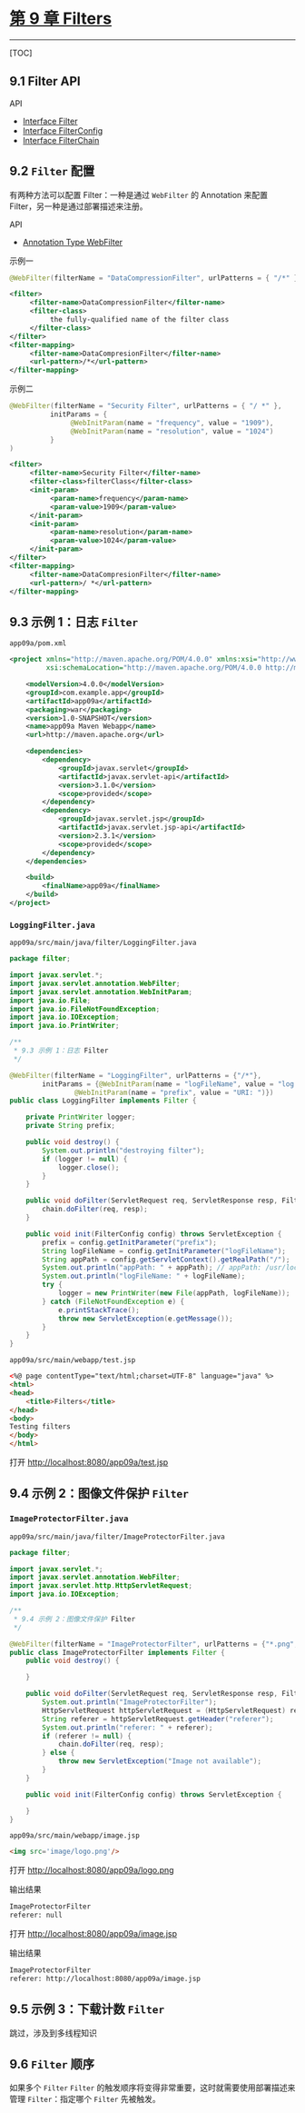 # [第 9 章 Filters](http://mrhuangyuhui.gitee.io/books/WXdgH8_files/text/part0014.html)

---

[TOC]

## 9.1 Filter API

API

- [Interface Filter](https://docs.oracle.com/javaee/7/api/javax/servlet/Filter.html)
- [Interface FilterConfig](https://docs.oracle.com/javaee/7/api/javax/servlet/FilterConfig.html)
- [Interface FilterChain](https://docs.oracle.com/javaee/7/api/javax/servlet/FilterChain.html)

## 9.2 `Filter` 配置

有两种方法可以配置 Filter：一种是通过 `WebFilter` 的 Annotation 来配置 Filter，另一种是通过部署描述来注册。

API

- [Annotation Type WebFilter](https://docs.oracle.com/javaee/7/api/javax/servlet/annotation/WebFilter.html)

示例一

```java
@WebFilter(filterName = "DataCompressionFilter", urlPatterns = { "/*" })
```

```xml
<filter>
     <filter-name>DataCompressionFilter</filter-name>
     <filter-class>
          the fully-qualified name of the filter class
     </filter-class>
</filter>
<filter-mapping>
     <filter-name>DataCompresionFilter</filter-name>
     <url-pattern>/*</url-pattern>
</filter-mapping>
```

示例二

```java
@WebFilter(filterName = "Security Filter", urlPatterns = { "/ *" },
          initParams = {
               @WebInitParam(name = "frequency", value = "1909"),
               @WebInitParam(name = "resolution", value = "1024")
          }
)
```

```xml
<filter>
     <filter-name>Security Filter</filter-name>
     <filter-class>filterClass</filter-class>
     <init-param>
          <param-name>frequency</param-name>
          <param-value>1909</param-value>
     </init-param>
     <init-param>
          <param-name>resolution</param-name>
          <param-value>1024</param-value>
     </init-param>
</filter>
<filter-mapping>
     <filter-name>DataCompresionFilter</filter-name>
     <url-pattern>/ *</url-pattern>
</filter-mapping>
```

## 9.3 示例 1：日志 `Filter`

`app09a/pom.xml`

```xml
<project xmlns="http://maven.apache.org/POM/4.0.0" xmlns:xsi="http://www.w3.org/2001/XMLSchema-instance"
         xsi:schemaLocation="http://maven.apache.org/POM/4.0.0 http://maven.apache.org/maven-v4_0_0.xsd">

    <modelVersion>4.0.0</modelVersion>
    <groupId>com.example.app</groupId>
    <artifactId>app09a</artifactId>
    <packaging>war</packaging>
    <version>1.0-SNAPSHOT</version>
    <name>app09a Maven Webapp</name>
    <url>http://maven.apache.org</url>

    <dependencies>
        <dependency>
            <groupId>javax.servlet</groupId>
            <artifactId>javax.servlet-api</artifactId>
            <version>3.1.0</version>
            <scope>provided</scope>
        </dependency>
        <dependency>
            <groupId>javax.servlet.jsp</groupId>
            <artifactId>javax.servlet.jsp-api</artifactId>
            <version>2.3.1</version>
            <scope>provided</scope>
        </dependency>
    </dependencies>

    <build>
        <finalName>app09a</finalName>
    </build>
</project>
```

### `LoggingFilter.java`

`app09a/src/main/java/filter/LoggingFilter.java`

```java
package filter;

import javax.servlet.*;
import javax.servlet.annotation.WebFilter;
import javax.servlet.annotation.WebInitParam;
import java.io.File;
import java.io.FileNotFoundException;
import java.io.IOException;
import java.io.PrintWriter;

/**
 * 9.3 示例 1：日志 Filter
 */

@WebFilter(filterName = "LoggingFilter", urlPatterns = {"/*"},
        initParams = {@WebInitParam(name = "logFileName", value = "log.txt"),
                @WebInitParam(name = "prefix", value = "URI: ")})
public class LoggingFilter implements Filter {

    private PrintWriter logger;
    private String prefix;

    public void destroy() {
        System.out.println("destroying filter");
        if (logger != null) {
            logger.close();
        }
    }

    public void doFilter(ServletRequest req, ServletResponse resp, FilterChain chain) throws ServletException, IOException {
        chain.doFilter(req, resp);
    }

    public void init(FilterConfig config) throws ServletException {
        prefix = config.getInitParameter("prefix");
        String logFileName = config.getInitParameter("logFileName");
        String appPath = config.getServletContext().getRealPath("/");
        System.out.println("appPath: " + appPath); // appPath: /usr/local/tomcat/apache-tomcat-8.5.27/webapps/app09a/
        System.out.println("logFileName: " + logFileName);
        try {
            logger = new PrintWriter(new File(appPath, logFileName));
        } catch (FileNotFoundException e) {
            e.printStackTrace();
            throw new ServletException(e.getMessage());
        }
    }
}
```

`app09a/src/main/webapp/test.jsp`

```html
<%@ page contentType="text/html;charset=UTF-8" language="java" %>
<html>
<head>
    <title>Filters</title>
</head>
<body>
Testing filters
</body>
</html>
```

打开 <http://localhost:8080/app09a/test.jsp>

## 9.4 示例 2：图像文件保护 `Filter`

### `ImageProtectorFilter.java`

`app09a/src/main/java/filter/ImageProtectorFilter.java`

```java
package filter;

import javax.servlet.*;
import javax.servlet.annotation.WebFilter;
import javax.servlet.http.HttpServletRequest;
import java.io.IOException;

/**
 * 9.4 示例 2：图像文件保护 Filter
 */

@WebFilter(filterName = "ImageProtectorFilter", urlPatterns = {"*.png", "*.jpg", "*.gif"})
public class ImageProtectorFilter implements Filter {
    public void destroy() {

    }

    public void doFilter(ServletRequest req, ServletResponse resp, FilterChain chain) throws ServletException, IOException {
        System.out.println("ImageProtectorFilter");
        HttpServletRequest httpServletRequest = (HttpServletRequest) req;
        String referer = httpServletRequest.getHeader("referer");
        System.out.println("referer: " + referer);
        if (referer != null) {
            chain.doFilter(req, resp);
        } else {
            throw new ServletException("Image not available");
        }
    }

    public void init(FilterConfig config) throws ServletException {

    }
}
```

`app09a/src/main/webapp/image.jsp`

```html
<img src='image/logo.png'/>
```

打开 <http://localhost:8080/app09a/logo.png>

输出结果

```bash
ImageProtectorFilter
referer: null
```

打开 <http://localhost:8080/app09a/image.jsp>

输出结果

```bash
ImageProtectorFilter
referer: http://localhost:8080/app09a/image.jsp
```

## 9.5 示例 3：下载计数 `Filter`

跳过，涉及到多线程知识

## 9.6 `Filter` 顺序

如果多个 `Filter` `Filter` 的触发顺序将变得非常重要，这时就需要使用部署描述来管理 `Filter`：指定哪个 `Filter` 先被触发。